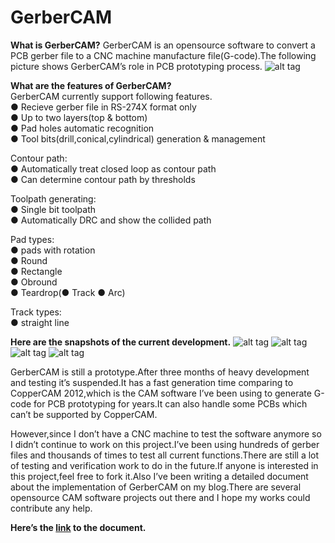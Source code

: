 # GerberCAM
**What is GerberCAM?**
GerberCAM is an opensource software to convert a PCB gerber file to a CNC machine manufacture file(G-code).The following picture shows GerberCAM’s role in PCB prototyping process.
![alt tag](https://github.com/malichao/GerberCAM/blob/master/snapshot/explain.jpg)

**What are the features of GerberCAM?**  
GerberCAM currently support following features.  
● Recieve gerber file in RS-274X format only  
● Up to two layers(top & bottom)  
● Pad holes automatic recognition  
● Tool bits(drill,conical,cylindrical) generation & management  

Contour path:  
    ● Automatically treat closed loop as contour path  
    ● Can determine contour path by thresholds  

Toolpath generating:  
    ● Single bit toolpath  
    ● Automatically DRC and show the collided path  

Pad types:  
    ● pads with rotation  
    ● Round  
    ● Rectangle  
    ● Obround  
    ● Teardrop(● Track   ● Arc)  
    
Track types:  
    ● straight line  
  
**Here are the snapshots of the current development.**
![alt tag](https://github.com/malichao/GerberCAM/blob/master/snapshot/GerberCAM_V07_Test1.png)
![alt tag](https://github.com/malichao/GerberCAM/blob/master/snapshot/GerberCAM_V07_Test2.png)
![alt tag](https://github.com/malichao/GerberCAM/blob/master/snapshot/GerberCAM_V07_Setting.png)
![alt tag](https://github.com/malichao/GerberCAM/blob/master/snapshot/GerberCAM_V07_Tool_Library.png)

GerberCAM is still a prototype.After three months of heavy development and testing it’s suspended.It has a fast generation time comparing to CopperCAM 2012,which is the CAM software I’ve been using to generate G-code for PCB prototyping for years.It can also handle some PCBs which can’t be supported by CopperCAM.  

However,since I don’t have a CNC machine to test the software anymore so I didn’t continue to work on this project.I’ve been using hundreds of gerber files and thousands of times to test all current functions.There are still a lot of testing and verification work to do in the future.If anyone is interested in this project,feel free to fork it.Also I’ve been writing a detailed document about the implementation of GerberCAM on my blog.There are several opensource CAM software projects out there and I hope my works could contribute any help.  

**Here’s the [link](http://lichaoma.com/2015/11/14/gerbercam-a-pcb-tool-path-generator/) to the document.**

